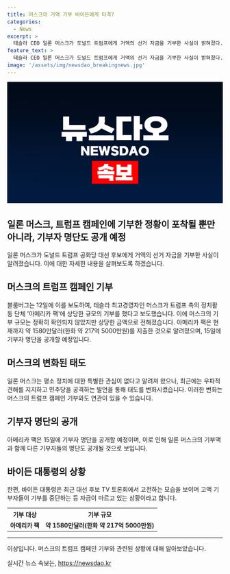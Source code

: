 ```yaml
---
title: 머스크의 거액 기부 바이든에게 타격?
categories:
  - News
excerpt: >
  테슬라 CEO 일론 머스크가 도널드 트럼프에게 거액의 선거 자금을 기부한 사실이 밝혀졌다. 블룸버그는 머스크의 기부 규모는 확인되지 않았지만 상당한 금액으로 전해졌으며, 이에 대한 명단은 15일에 공개될 예정이다. 이는 머스크가 평소 정치에 관심이 없다고 언급했던 것과 대조적이며, 그의 우파적 견해 지지가 민주당과 조명을 받고 있는 바이든 대통령에게 치명적인 타격을 줄 것으로 예측되고 있다. 이와 관련해 바이든 대통령의 고액 기부자들이 기부를 중단하고 있는 상황도 함께 언급되었다.
feature_text: >
  테슬라 CEO 일론 머스크가 도널드 트럼프에게 거액의 선거 자금을 기부한 사실이 밝혀졌다. 블룸버그는 머스크의 기부 규모는 확인되지 않았지만 상당한 금액으로 전해졌으며, 이에 대한 명단은 15일에 공개될 예정이다. 이는 머스크가 평소 정치에 관심이 없다고 언급했던 것과 대조적이며, 그의 우파적 견해 지지가 민주당과 조명을 받고 있는 바이든 대통령에게 치명적인 타격을 줄 것으로 예측되고 있다. 이와 관련해 바이든 대통령의 고액 기부자들이 기부를 중단하고 있는 상황도 함께 언급되었다.
image: '/assets/img/newsdao_breakingnews.jpg'
---
```


<p><img src="/assets/img/newsdao_breakingnews.jpg" alt="ranknews 속보" /></p>

<h2>일론 머스크, 트럼프 캠페인에 기부한 정황이 포착될 뿐만 아니라, 기부자 명단도 공개 예정</h2>

<p data-ke-size="size16">일론 머스크가 도널드 트럼프 공화당 대선 후보에게 거액의 선거 자금을 기부한 사실이 알려졌습니다. 이에 대한 자세한 내용을 살펴보도록 하겠습니다.</p>

<h2 data-ke-size="size26">머스크의 트럼프 캠페인 기부</h2>

<p data-ke-size="size16">블룸버그는 12일에 이를 보도하여, 테슬라 최고경영자인 머스크가 트럼프 측의 정치활동 단체 '아메리카 팩'에 상당한 규모의 기부를 했다고 보도했습니다. 이에 머스크의 기부 규모는 정확히 확인되지 않았지만 상당한 금액으로 전해졌습니다. 아메리카 팩은 현재까지 약 1580만달러(한화 약 217억 5000만원)를 지출한 것으로 알려졌으며, 15일에 기부자 명단을 공개할 예정입니다.</p>

<h2 data-ke-size="size26">머스크의 변화된 태도</h2>

<p data-ke-size="size16">일론 머스크는 평소 정치에 대한 특별한 관심이 없다고 알려져 왔으나, 최근에는 우파적 견해를 지지하고 민주당을 공격하는 발언을 통해 태도를 변화시켰습니다. 이러한 변화는 머스크의 트럼프 캠페인 기부와도 연관이 있을 수 있습니다.</p>

<h2 data-ke-size="size26">기부자 명단의 공개</h2>

<p data-ke-size="size16">아메리카 팩은 15일에 기부자 명단을 공개할 예정이며, 이로 인해 일론 머스크의 기부액과 함께 다른 기부자들의 명단도 공개될 것으로 보입니다.</p>

<h2 data-ke-size="size26">바이든 대통령의 상황</h2>

<p data-ke-size="size16">한편, 바이든 대통령은 최근 대선 후보 TV 토론회에서 고전하는 모습을 보이며 고액 기부자들이 기부를 중단하는 등 자금이 마르고 있는 상황이라고 합니다.</p>

<table>
  <tr>
    <th>기부 대상</th>
    <th>기부 규모</th>
  </tr>
  <tr>
    <td style="text-align: center; height: 17px;"><b>아메리카 팩</b></td>
    <td style="text-align: center; height: 17px;"><b>약 1580만달러(한화 약 217억 5000만원)</b></td>
  </tr>
</table>

<hr>

<p data-ke-size="size16">이상입니다. 머스크의 트럼프 캠페인 기부와 관련된 상황에 대해 알아보았습니다.</p>
실시간 뉴스 속보는, <a href="https://newsdao.kr" rel="dofollow">https://newsdao.kr</a>


